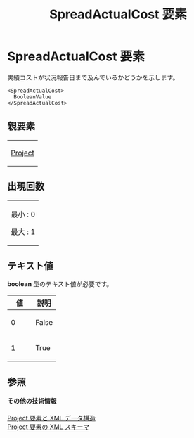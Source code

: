 ﻿---
title: SpreadActualCost 要素
TOCTitle: SpreadActualCost 要素
ms:assetid: 9b6b9e4a-cee0-407c-bd5b-62e2a21f06db
ms:mtpsurl: https://msdn.microsoft.com/ja-jp/library/Bb968605(v=office.12)
ms:contentKeyID: 16743087
ms.date: 06/30/2008
mtps_version: v=office.12
ms.translationtype: HT
---

# SpreadActualCost 要素

実績コストが状況報告日まで及んでいるかどうかを示します。

    <SpreadActualCost>
      BooleanValue
    </SpreadActualCost>

## 親要素

<table>
<colgroup>
<col style="width: 100%" />
</colgroup>
<tbody>
<tr class="odd">
<td><p><a href="project-element.md">Project</a></p></td>
</tr>
</tbody>
</table>


## 出現回数


<table>
<colgroup>
<col style="width: 100%" />
</colgroup>
<tbody>
<tr class="odd">
<td><p>最小 : 0</p>
<p>最大 : 1</p></td>
</tr>
</tbody>
</table>


## テキスト値

**boolean** 型のテキスト値が必要です。

<table>
<colgroup>
<col style="width: 50%" />
<col style="width: 50%" />
</colgroup>
<thead>
<tr class="header">
<th>値</th>
<th>説明</th>
</tr>
</thead>
<tbody>
<tr class="odd">
<td><p>0</p></td>
<td><p>False</p></td>
</tr>
<tr class="even">
<td><p>1</p></td>
<td><p>True</p></td>
</tr>
</tbody>
</table>


## 参照

#### その他の技術情報

[Project 要素と XML データ構造](project-elements-and-xml-structure.md)  
[Project 要素の XML スキーマ](xml-schema-for-the-project-element.md)


